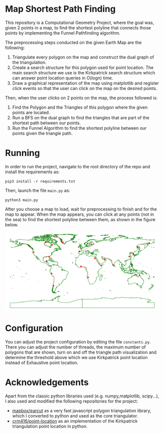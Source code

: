 # Map Shortest Path Finding
This repository is a Computational Geometry Project, where the goal was, given 2 points in a map, to find the shortest
polyline that connects those points by implementing the 
Funnel Pathfinding algorithm.

The preprocessing steps conducted on the given Earth Map are the following:

1. Triangulate every polygon on the map and construct the dual graph of the triangulation.
2. Create a search structure for this polygon used for point location. The main search structure we use is the Kirkpatrick search structure which can answer point location queries in O(logn) time.
3. Draw a graphical representation of the map using matplotlib and register click events so that the user can click on the map on the desired points.

Then, when the user clicks on 2 points on the map, the process followed is:
1. Find the Polygon and the Triangles of this polygon where the given points are located.
2. Run a BFS on the dual graph to find the triangles that are part of the shortest path between our points.
3. Run the Funnel Algorithm to find the shortest polyline
   between our points given the triangle path.

# Running
In order to run the project, navigate to the root directory of the repo and install the requirements as:
```
pip3 install -r requirements.txt
```

Then, launch the file `main.py` as:
```
python3 main.py
```
After you choose a map to load, wait for preprocessing to finish and for the map to appear.
When the map appears, you can click at any points (not in the sea) to find the shortest polyline between them, as shown in the figure below.

![Alt text](figs/map.png?raw=true "Title")

# Configuration
You can adjust the project configuration by editing the file `constants.py`. There you can adjust the number of threads, the maximum number of polygons that are shown, turn on and off the triangle path visualization and determine the threshold above which we use Kirkpatrick point location instead of Exhaustive point location.

# Acknowledgements
Apart from the classic python libraries used (e.g. numpy,matplotlib, scipy...), I also used and modified the following repositories for the project:

- [mapbox/earcut](https://github.com/mapbox/earcut) as a very fast javascript polygon triangulation library, which I converted to python and used as the core triangulator.
- [crm416/point-location](https://github.com/crm416/point-location) as an implementation of the Kirkpatrick triangulation point location in python.
